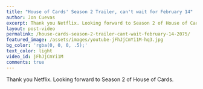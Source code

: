 ```yaml
---
title: "House of Cards' Season 2 Trailer, can't wait for February 14"
author: Jon Cuevas
excerpt: Thank you Netflix. Looking forward to Season 2 of House of Cards.
layout: post-video
permalink: /house-cards-season-2-trailer-cant-wait-february-14-2075/
featured_image: /assets/images/youtube-jFhJjCmYi1M-hq3.jpg
bg_color: 'rgba(0, 0, 0, .5);'
text_color: light
video_id: jFhJjCmYi1M
comments: true
---
```

<p class="lead">Thank you Netflix. Looking forward to Season 2 of House of Cards.</p>
